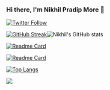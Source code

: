 
<!---
n1kh1lmore/n1kh1lmore is a ✨ special ✨ repository because its `README.md` (this file) appears on your GitHub profile.
You can click the Preview link to take a look at your changes.
--->

### Hi there, I'm Nikhil Pradip More 👋 
[![Twitter Follow](https://img.shields.io/twitter/follow/perfect_jarvis?color=1DA1F2&logo=twitter&style=for-the-badge)](https://twitter.com/intent/follow?original_referer=https%3A%2F%2Fgithub.com%2FcodeSTACKr&screen_name=perfect_jarvis)



[![GitHub Streak](http://github-readme-streak-stats.herokuapp.com?user=n1kh1lmore&theme=tokyonight&date_format=M%20j%5B%2C%20Y%5D)](https://git.io/streak-stats)![Nikhil's GitHub stats](https://github-readme-stats.vercel.app/api?username=n1kh1lmore&show_icons=true&theme=radical)



[![Readme Card](https://github-readme-stats.vercel.app/api/pin/?username=n1kh1lmore&repo=vaccine-update)](https://github.com/anuraghazra/github-readme-stats)



[![Readme Card](https://github-readme-stats.vercel.app/api/pin/?username=n1kh1lmore&repo=python-gui-calculator)](https://github.com/anuraghazra/github-readme-stats)




[![Top Langs](https://github-readme-stats.vercel.app/api/top-langs/?username=n1kh1lmore)](https://github.com/n1kh1lmore/github-readme-stats)




![](https://komarev.com/ghpvc/?username=n1kh1lmore&color=green)
